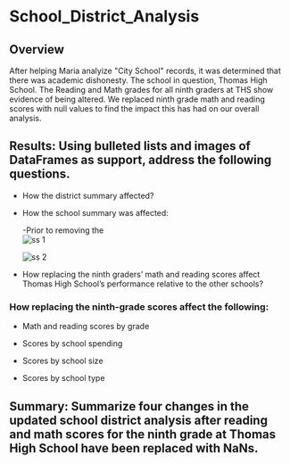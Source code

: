 # School_District_Analysis

## Overview
After helping Maria analyize "City School" records, it was determined that there was academic dishonesty. The school in question, Thomas High School. 
The Reading and Math grades for all ninth graders at THS show evidence of being altered. We replaced ninth grade math and reading scores with null values to find the impact this has had on our overall analysis.  

## Results: Using bulleted lists and images of DataFrames as support, address the following questions.

* How the district summary affected?

* How the school summary was affected:
   
   -Prior to removing the  
  ![ss 1](https://user-images.githubusercontent.com/99618784/160257566-e6a34bf2-aca5-41a7-91ea-09c4ddc2ce13.png)

  ![ss 2](https://user-images.githubusercontent.com/99618784/160257917-2ad0a102-5159-4421-82d0-6f69eb675aaf.png)


* How replacing the ninth graders’ math and reading scores affect Thomas High School’s performance relative to the other schools?

### How replacing the ninth-grade scores affect the following:

* Math and reading scores by grade

* Scores by school spending

* Scores by school size

* Scores by school type


## Summary: Summarize four changes in the updated school district analysis after reading and math scores for the ninth grade at Thomas High School have been replaced with NaNs.
